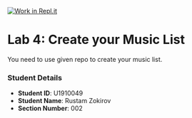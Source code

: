 [![Work in Repl.it](https://classroom.github.com/assets/work-in-replit-14baed9a392b3a25080506f3b7b6d57f295ec2978f6f33ec97e36a161684cbe9.svg)](https://classroom.github.com/online_ide?assignment_repo_id=4295532&assignment_repo_type=AssignmentRepo)
# Lab 4: Create your Music List

You need to use given repo to create your music list.

### Student Details

- **Student ID**: U1910049
- **Student Name**: Rustam Zokirov
- **Section Number**: 002
